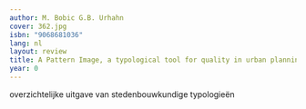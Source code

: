 ```yaml
---
author: M. Bobic G.B. Urhahn
cover: 362.jpg
isbn: "9068681036"
lang: nl
layout: review
title: A Pattern Image, a typological tool for quality in urban planning
year: 0
---
```


overzichtelijke uitgave van stedenbouwkundige typologieën
